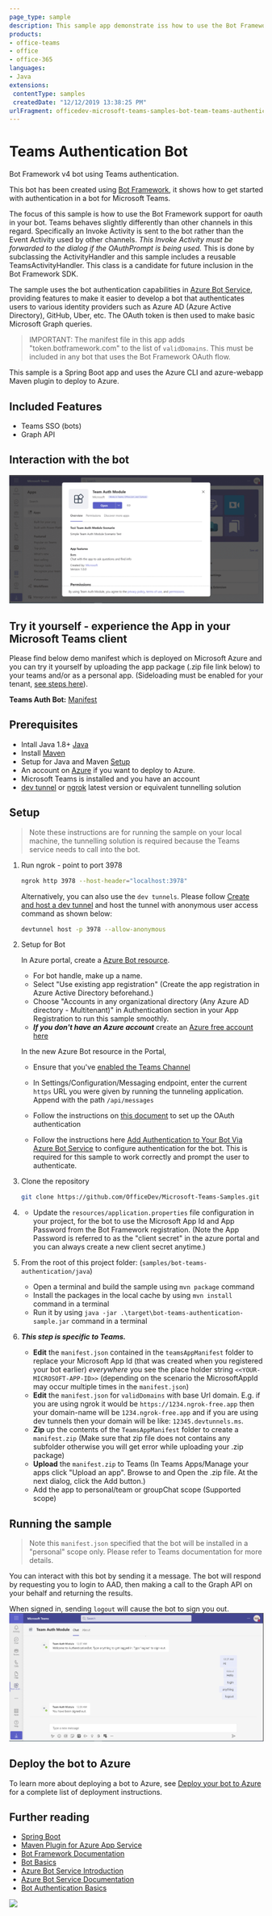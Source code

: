 ```yaml
---
page_type: sample
description: This sample app demonstrate iss how to use the Bot Framework support for oauth in your bot.
products:
- office-teams
- office
- office-365
languages:
- Java
extensions:
 contentType: samples
 createdDate: "12/12/2019 13:38:25 PM"
urlFragment: officedev-microsoft-teams-samples-bot-team-teams-authentication-java
---
```


# Teams Authentication Bot

Bot Framework v4 bot using Teams authentication.

This bot has been created using [Bot Framework](https://dev.botframework.com), it shows how to get started with authentication in a bot for Microsoft Teams.

The focus of this sample is how to use the Bot Framework support for oauth in your bot. Teams behaves slightly differently than other channels in this regard. Specifically an Invoke Activity is sent to the bot rather than the Event Activity used by other channels. _This Invoke Activity must be forwarded to the dialog if the OAuthPrompt is being used._ This is done by subclassing the ActivityHandler and this sample includes a reusable TeamsActivityHandler. This class is a candidate for future inclusion in the Bot Framework SDK.

The sample uses the bot authentication capabilities in [Azure Bot Service](https://docs.botframework.com), providing features to make it easier to develop a bot that authenticates users to various identity providers such as Azure AD (Azure Active Directory), GitHub, Uber, etc. The OAuth token is then used to make basic Microsoft Graph queries.

> IMPORTANT: The manifest file in this app adds "token.botframework.com" to the list of `validDomains`. This must be included in any bot that uses the Bot Framework OAuth flow.

This sample is a Spring Boot app and uses the Azure CLI and azure-webapp Maven plugin to deploy to Azure.

## Included Features
* Teams SSO (bots)
* Graph API

## Interaction with the bot
![TeamAuth](Images/TeamAuth.gif)

## Try it yourself - experience the App in your Microsoft Teams client
Please find below demo manifest which is deployed on Microsoft Azure and you can try it yourself by uploading the app package (.zip file link below) to your teams and/or as a personal app. (Sideloading must be enabled for your tenant, [see steps here](https://docs.microsoft.com/microsoftteams/platform/concepts/build-and-test/prepare-your-o365-tenant#enable-custom-teams-apps-and-turn-on-custom-app-uploading)).

**Teams Auth Bot:** [Manifest](/samples/bot-teams-authentication/csharp/demo-manifest/bot-teams-authentication.zip)

## Prerequisites
- Intall Java 1.8+ [Java](https://www.oracle.com/java/technologies/downloads/#java8-windows)
- Install [Maven](https://maven.apache.org/)
- Setup for Java and Maven [Setup](Setup.md)
- An account on [Azure](https://azure.microsoft.com) if you want to deploy to Azure.
- Microsoft Teams is installed and you have an account
- [dev tunnel](https://learn.microsoft.com/en-us/azure/developer/dev-tunnels/get-started?tabs=windows) or [ngrok](https://ngrok.com/) latest version or equivalent tunnelling solution

## Setup

> Note these instructions are for running the sample on your local machine, the tunnelling solution is required because
the Teams service needs to call into the bot.

1) Run ngrok - point to port 3978

   ```bash
   ngrok http 3978 --host-header="localhost:3978"
   ```  

   Alternatively, you can also use the `dev tunnels`. Please follow [Create and host a dev tunnel](https://learn.microsoft.com/en-us/azure/developer/dev-tunnels/get-started?tabs=windows) and host the tunnel with anonymous user access command as shown below:

   ```bash
   devtunnel host -p 3978 --allow-anonymous
   ```

1) Setup for Bot

   In Azure portal, create a [Azure Bot resource](https://docs.microsoft.com/azure/bot-service/bot-service-quickstart-registration).
    - For bot handle, make up a name.
    - Select "Use existing app registration" (Create the app registration in Azure Active Directory beforehand.)
    - Choose "Accounts in any organizational directory (Any Azure AD directory - Multitenant)" in Authentication section in your App Registration to run this sample smoothly.
    - __*If you don't have an Azure account*__ create an [Azure free account here](https://azure.microsoft.com/free/)

   In the new Azure Bot resource in the Portal, 
    - Ensure that you've [enabled the Teams Channel](https://learn.microsoft.com/azure/bot-service/channel-connect-teams?view=azure-bot-service-4.0)
    - In Settings/Configuration/Messaging endpoint, enter the current `https` URL you were given by running the tunneling application. Append with the path `/api/messages`

    - Follow the instructions on [this document](https://docs.microsoft.com/azure/bot-service/bot-builder-authentication?view=azure-bot-service-4.0&tabs=java%2Caadv2) to set up the OAuth authentication
    - Follow the instructions here [Add Authentication to Your Bot Via Azure Bot Service](https://docs.microsoft.com/azure/bot-service/bot-builder-authentication?view=azure-bot-service-4.0&tabs=csharp) to configure authentication for the bot. This is required for this sample to work correctly and prompt the user to authenticate.

1) Clone the repository

    ```bash
    git clone https://github.com/OfficeDev/Microsoft-Teams-Samples.git
    ```

1) - Update the `resources/application.properties` file configuration in your project, for the bot to use the Microsoft App Id and App Password from the Bot Framework registration. (Note the App Password is referred to as the "client secret" in the azure portal and you can always create a new client secret anytime.)

1) From the root of this project folder: (`samples/bot-teams-authentication/java`)
    - Open a terminal and build the sample using `mvn package` command
    - Install the packages in the local cache by using `mvn install` command in a terminal
    - Run it by using `java -jar .\target\bot-teams-authentication-sample.jar` command in a terminal

1) __*This step is specific to Teams.*__
    - **Edit** the `manifest.json` contained in the `teamsAppManifest` folder to replace your Microsoft App Id (that was created when you registered your bot earlier) *everywhere* you see the place holder string `<<YOUR-MICROSOFT-APP-ID>>` (depending on the scenario the MicrosoftAppId may occur multiple times in the `manifest.json`)
    - **Edit** the `manifest.json` for `validDomains` with base Url domain. E.g. if you are using ngrok it would be `https://1234.ngrok-free.app` then your domain-name will be `1234.ngrok-free.app` and if you are using dev tunnels then your domain will be like: `12345.devtunnels.ms`.
    - **Zip** up the contents of the `TeamsAppManifest` folder to create a `manifest.zip` (Make sure that zip file does not contains any subfolder otherwise you will get error while uploading your .zip package)
    - **Upload** the `manifest.zip` to Teams (In Teams Apps/Manage your apps click "Upload an app". Browse to and Open the .zip file. At the next dialog, click the Add button.)
    - Add the app to personal/team or groupChat scope (Supported scope)

## Running the sample

> Note this `manifest.json` specified that the bot will be installed in a "personal" scope only. Please refer to Teams documentation for more details.

You can interact with this bot by sending it a message. The bot will respond by requesting you to login to AAD, then making a call to the Graph API on your behalf and returning the results.

When signed in, sending `logout` will cause the bot to sign you out.
![TeamAuth](Images/1.PNG)

## Deploy the bot to Azure

To learn more about deploying a bot to Azure, see [Deploy your bot to Azure](https://aka.ms/azuredeployment) for a complete list of deployment instructions.
## Further reading

- [Spring Boot](https://spring.io/projects/spring-boot)
- [Maven Plugin for Azure App Service](https://github.com/microsoft/azure-maven-plugins/tree/develop/azure-webapp-maven-plugin)
- [Bot Framework Documentation](https://docs.botframework.com)
- [Bot Basics](https://docs.microsoft.com/azure/bot-service/bot-builder-basics?view=azure-bot-service-4.0)
- [Azure Bot Service Introduction](https://docs.microsoft.com/azure/bot-service/bot-service-overview-introduction?view=azure-bot-service-4.0)
- [Azure Bot Service Documentation](https://docs.microsoft.com/azure/bot-service/?view=azure-bot-service-4.0)
- [Bot Authentication Basics](https://learn.microsoft.com/en-us/microsoftteams/platform/bots/how-to/authentication/bot-sso-overview)


<img src="https://pnptelemetry.azurewebsites.net/microsoft-teams-samples/samples/bot-teams-authentication-java" />